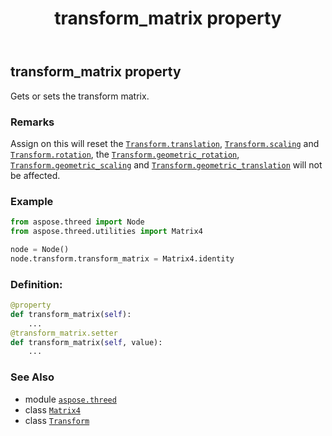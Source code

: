 ﻿---
title: transform_matrix property
second_title: Aspose.3D for Python via .NET API References
description: 
type: docs
weight: 300
url: /python-net/aspose.threed/transform/transform_matrix/
is_root: false
---

## transform_matrix property


Gets or sets the transform matrix.

### Remarks 


Assign on this will reset the [`Transform.translation`](/3d/python-net/aspose.threed/transform#translation), [`Transform.scaling`](/3d/python-net/aspose.threed/transform#scaling) and [`Transform.rotation`](/3d/python-net/aspose.threed/transform#rotation), the [`Transform.geometric_rotation`](/3d/python-net/aspose.threed/transform#geometric_rotation), [`Transform.geometric_scaling`](/3d/python-net/aspose.threed/transform#geometric_scaling) and [`Transform.geometric_translation`](/3d/python-net/aspose.threed/transform#geometric_translation) will not be affected.

### Example 


```python
from aspose.threed import Node
from aspose.threed.utilities import Matrix4

node = Node()
node.transform.transform_matrix = Matrix4.identity

```
### Definition:
```python
@property
def transform_matrix(self):
    ...
@transform_matrix.setter
def transform_matrix(self, value):
    ...
```

### See Also
* module [`aspose.threed`](../../)
* class [`Matrix4`](/3d/python-net/aspose.threed.utilities/matrix4)
* class [`Transform`](/3d/python-net/aspose.threed/transform)

